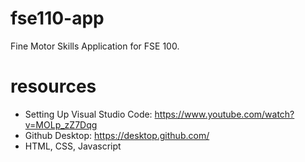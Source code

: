 # fse110-app
Fine Motor Skills Application for FSE 100.

# resources
- Setting Up Visual Studio Code: https://www.youtube.com/watch?v=MOLp_zZ7Dqg
- Github Desktop: https://desktop.github.com/
- HTML, CSS, Javascript
